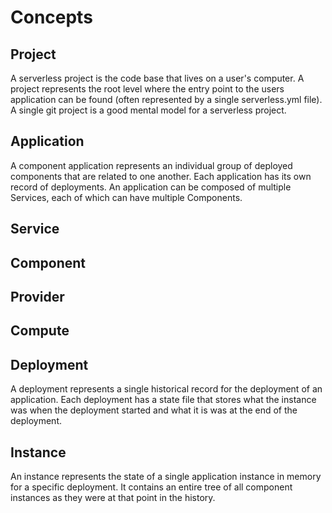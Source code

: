 # Concepts

## Project

A serverless project is the code base that lives on a user's computer. A project represents the root level where the entry point to the users application can be found (often represented by a single serverless.yml file). A single git project is a good mental model for a serverless project.


## Application

A component application represents an individual group of deployed components that are related to one another. Each application has its own record of deployments. An application can be composed of multiple Services, each of which can have multiple Components.

## Service

## Component

## Provider

## Compute


## Deployment

A deployment represents a single historical record for the deployment of an application. Each deployment has a state file that stores what the instance was when the deployment started and what it is was at the end of the deployment.


## Instance

An instance represents the state of a single application instance in memory for a specific deployment. It contains an entire tree of all component instances as they were at that point in the history.
